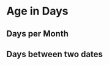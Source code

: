 # Age in Days 


## Days per Month

<script>

function daysInMonth(month) {
  // leap years are ignored (for now)
  var days = [31,28,31,30,31,30,31,31,30,31,30,31]
  return days[month-1]
} 



var pane = <table>
  <tr><td>December </td> <td>{ daysInMonth(12,2008) }</td> </tr>
  <tr><td>Novemeber </td> <td>{ daysInMonth(11) }</td> </tr>
  <tr><td>Juni </td> <td>{ daysInMonth(6) }</td> </tr>
  <tr><td>Februar </td> <td>{ daysInMonth(2) }</td> </tr>
</table>

pane
</script>


## Days between two dates

<script>

function daysBetween(from, to) {
  lively.notify(from.day)
  
  //wenn wir im gleichem Jahr und Monat sind
  if ((from.year == to.year) && (from.month == to.month)){
    return to.day-from.day
  }

  var days = 0

  // erst allte tage in ganzen jahren dazwischen
  for (var year=from.year + 1; year < to.year; year++){
    var d= 365 // #TOOD Schaltjahr
    days = days + d
  }
  
  // ganze monate
  if (from.year == to.year) {
    for (var month=from.month + 1; month < to.month; month++){
      var d=daysInMonth(month)
      days = days + d
    }  
  } else {
    // rest monate im 1. Jahr
    for (var month=from.month + 1; month <= 12; month++){
      var d=daysInMonth(month)
      days = days + d
    }
    // erste monate im letzten. Jahr
    for (var month=1; month < to.month; month++){
      var d=daysInMonth(month)
      days = days + d
    }

  }

  // rest tage
  var daysFrom = daysInMonth(from.month) - from.day //form.month soll 30 also Tage im Monat werden
  days += daysFrom 
  
  var daysTo = to.day
  days += daysTo 
  


  return days  
} 


var pane = <table>
  <tr><td>Selber Tag </td> <td>{ daysBetween({day: 7, month: 6, year: 2007}, {day: 7, month: 6, year: 2007}) }</td> </tr>
  
    <tr><td>10 Tage </td> <td>{ daysBetween({day: 7, month: 6, year: 2007}, {day: 17, month: 6, year: 2007}) }</td> </tr>

    <tr><td>2 Monate </td> <td>{ daysBetween({day: 7, month: 6, year: 2007}, {day: 7, month: 8, year: 2007}) }</td> </tr>
  
    <tr><td>2 Monate und ein bisschen</td> <td>{ daysBetween({day: 7, month: 6, year: 2007}, {day: 12, month: 8, year: 2007}) }</td> </tr>
  
    
    <tr><td>2 Jahre </td> <td>{ daysBetween({day: 7, month: 6, year: 2007}, {day: 7, month: 8, year: 2009}) }</td> </tr>

    <tr><td>Irgendwann</td> <td>{ daysBetween({day: 7, month: 6, year: 2007}, {day: 1, month: 10, year: 2018}) }</td> </tr>


</table>

pane
</script>

